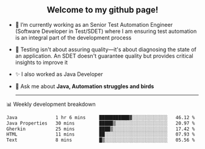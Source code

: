 <h2 align="center">Welcome to my github page!</h2>

- 🔭 I’m currently working as an Senior Test Automation Engineer (Software Developer in Test/SDET) where I am ensuring test automation is an integral part of the development process
- 🎩 Testing isn't about assuring quality—it's about diagnosing the state of an application. An SDET doesn't guarantee quality but provides critical insights to improve it
- ✨ I also worked as Java Developer
- 💬 Ask me about **Java, Automation struggles and birds**
  
  -------
  
📊 Weekly development breakdown

<!--START_SECTION:waka-->

```txt
Java              1 hr 6 mins     ███████████▓░░░░░░░░░░░░░   46.12 %
Java Properties   30 mins         █████▒░░░░░░░░░░░░░░░░░░░   20.97 %
Gherkin           25 mins         ████▒░░░░░░░░░░░░░░░░░░░░   17.42 %
HTML              11 mins         ██░░░░░░░░░░░░░░░░░░░░░░░   07.93 %
Text              8 mins          █▒░░░░░░░░░░░░░░░░░░░░░░░   05.56 %
```

<!--END_SECTION:waka-->
